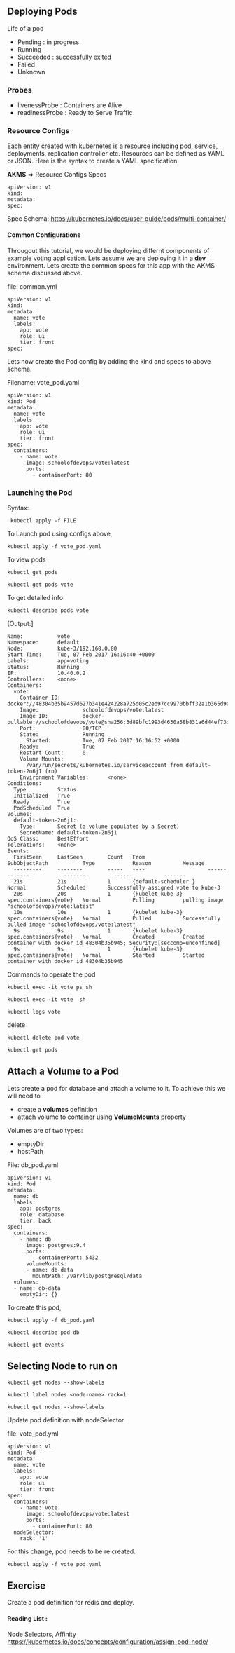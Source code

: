 ## Deploying Pods

Life of a pod

  * Pending : in progress
  * Running
  * Succeeded : successfully exited
  * Failed
  * Unknown

### Probes
  * livenessProbe : Containers are Alive
  * readinessProbe : Ready to Serve Traffic


### Resource Configs

Each entity created with kubernetes is a resource including pod, service, deployments, replication controller etc. Resources can be defined as YAML or JSON.  Here is the syntax to create a YAML specification.

**AKMS** => Resource Configs Specs

```
apiVersion: v1
kind:
metadata:
spec:
```

Spec Schema: https://kubernetes.io/docs/user-guide/pods/multi-container/

#### Common Configurations

Througout this tutorial, we would be deploying differnt components of  example voting application. Lets assume we are deploying it in a **dev** environment.  Lets create the common specs for this app with the AKMS schema discussed above.

file: common.yml

```
apiVersion: v1
kind:
metadata:
  name: vote
  labels:
    app: vote
    role: ui
    tier: front
spec:
```



Lets now create the  Pod config by adding the kind and specs to above schema.

Filename: vote_pod.yaml
```
apiVersion: v1
kind: Pod
metadata:
  name: vote
  labels:
    app: vote
    role: ui
    tier: front
spec:
  containers:
    - name: vote
      image: schoolofdevops/vote:latest
      ports:
        - containerPort: 80
```


### Launching the Pod

Syntax:

```
 kubectl apply -f FILE
```

To Launch pod using configs above,

```
kubectl apply -f vote_pod.yaml

```

To view pods

```
kubectl get pods

kubectl get pods vote
```

To get detailed info

```
kubectl describe pods vote
```

[Output:]
```
Name:           vote
Namespace:      default
Node:           kube-3/192.168.0.80
Start Time:     Tue, 07 Feb 2017 16:16:40 +0000
Labels:         app=voting
Status:         Running
IP:             10.40.0.2
Controllers:    <none>
Containers:
  vote:
    Container ID:       docker://48304b35b9457d627b341e424228a725d05c2ed97cc9970bbff32a1b365d9a5d
    Image:              schoolofdevops/vote:latest
    Image ID:           docker-pullable://schoolofdevops/vote@sha256:3d89bfc1993d4630a58b831a6d44ef73d2be76a7862153e02e7a7c0cf2936731
    Port:               80/TCP
    State:              Running
      Started:          Tue, 07 Feb 2017 16:16:52 +0000
    Ready:              True
    Restart Count:      0
    Volume Mounts:
      /var/run/secrets/kubernetes.io/serviceaccount from default-token-2n6j1 (ro)
    Environment Variables:      <none>
Conditions:
  Type          Status
  Initialized   True
  Ready         True
  PodScheduled  True
Volumes:
  default-token-2n6j1:
    Type:       Secret (a volume populated by a Secret)
    SecretName: default-token-2n6j1
QoS Class:      BestEffort
Tolerations:    <none>
Events:
  FirstSeen     LastSeen        Count   From                    SubObjectPath           Type            Reason          Message
  ---------     --------        -----   ----                    -------------           --------        ------          -------
  21s           21s             1       {default-scheduler }                            Normal          Scheduled       Successfully assigned vote to kube-3
  20s           20s             1       {kubelet kube-3}        spec.containers{vote}   Normal          Pulling         pulling image "schoolofdevops/vote:latest"
  10s           10s             1       {kubelet kube-3}        spec.containers{vote}   Normal          Pulled          Successfully pulled image "schoolofdevops/vote:latest"
  9s            9s              1       {kubelet kube-3}        spec.containers{vote}   Normal          Created         Created container with docker id 48304b35b945; Security:[seccomp=unconfined]
  9s            9s              1       {kubelet kube-3}        spec.containers{vote}   Normal          Started         Started container with docker id 48304b35b945
```

Commands to operate the pod

```
kubectl exec -it vote ps sh

kubectl exec -it vote  sh

kubectl logs vote

```

delete
```
kubectl delete pod vote

kubectl get pods
```

## Attach a Volume to a Pod

Lets create a pod for database and attach a volume to it. To achieve this we will need to

  * create a **volumes** definition
  * attach volume to container using **VolumeMounts** property

Volumes are of two types:
  * emptyDir
  * hostPath

File: db_pod.yaml

```
apiVersion: v1
kind: Pod
metadata:
  name: db
  labels:
    app: postgres
    role: database
    tier: back
spec:
  containers:
    - name: db
      image: postgres:9.4
      ports:
        - containerPort: 5432
      volumeMounts:
      - name: db-data
        mountPath: /var/lib/postgresql/data
  volumes:
  - name: db-data
    emptyDir: {}

```
To create this pod,

```
kubectl apply -f db_pod.yaml

kubectl describe pod db

kubectl get events
```


## Selecting Node to run on

```
kubectl get nodes --show-labels

kubectl label nodes <node-name> rack=1

kubectl get nodes --show-labels

```

Update pod definition with nodeSelector

file: vote_pod.yml
```
apiVersion: v1
kind: Pod
metadata:
  name: vote
  labels:
    app: vote
    role: ui
    tier: front
spec:
  containers:
    - name: vote
      image: schoolofdevops/vote:latest
      ports:
        - containerPort: 80
  nodeSelector:
    rack: '1'
```

For this change, pod needs to be re created.

```
kubectl apply -f vote_pod.yaml
```

## Exercise

Create a pod definition for redis and deploy.

#### Reading List :

Node Selectors, Affinity
https://kubernetes.io/docs/concepts/configuration/assign-pod-node/
